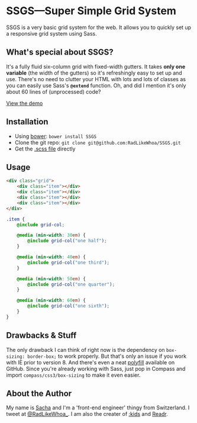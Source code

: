 # SSGS—Super Simple Grid System

SSGS is a very basic grid system for the web. It allows you to quickly set up a responsive grid system using Sass.

## What's special about SSGS?

It's a fully fluid six-column grid with fixed-width gutters. It takes **only one variable** (the width of the gutters) so it's refreshingly easy to set up and use. There's no need to clutter your HTML with lots and lots of classes as you can easily use Sass's **`@extend`** function. Oh, and did I mention it's only about 60 lines of (unprocessed) code?

[View the demo](http://radlikewhoa.github.com/SSGS)

## Installation

* Using [bower](http://github.com/twitter/bower): `bower install SSGS`
* Clone the git repo: `git clone git@github.com:RadLikeWhoa/SSGS.git`
* Get the [.scss file](https://raw.github.com/RadLikeWhoa/SSGS/master/ssgs.scss) directly

## Usage

```html
<div class="grid">
    <div class="item"></div>
    <div class="item"></div>
    <div class="item"></div>
    <div class="item"></div>
</div>
```

```scss
.item {
    @include grid-col;

    @media (min-width: 30em) {
        @include grid-col("one half");
    }

    @media (min-width: 40em) {
        @include grid-col("one third");
    }

    @media (min-width: 50em) {
        @include grid-col("one quarter");
    }

    @media (min-width: 60em) {
        @include grid-col("one sixth");
    }
}
```

## Drawbacks & Stuff

The only drawback I can think of right now is the dependency on `box-sizing: border-box;` to work properly. But that's only an issue if you work with IE prior to version 8. And there's even a neat [polyfill](https://github.com/Schepp/box-sizing-polyfill) available on GitHub. Since you're already working with Sass, just pop in Compass and import `compass/css3/box-sizing` to make it even easier.

## About the Author

My name is [Sacha](http://sachaschmid.ch) and I'm a 'front-end engineer' thingy from Switzerland. I tweet at [@RadLikeWhoa_](http://twitter.com/RadLikeWhoa_). I am also the creater of [:kids](http://codepen.io/RadLikeWhoa/full/cAJEo) and [Readr](http://readrtheme.tumblr.com).